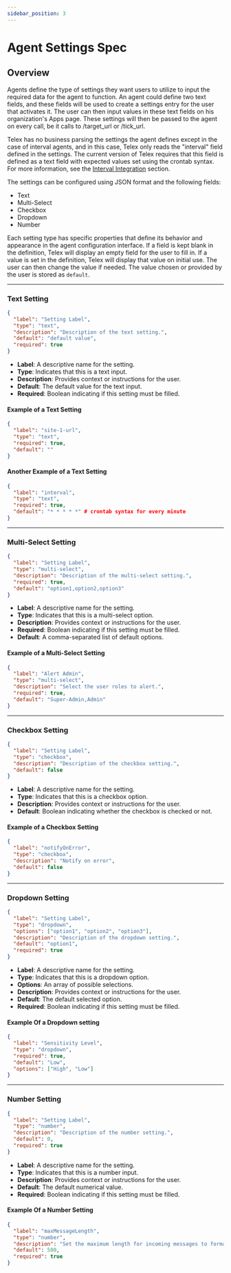 ```yaml
---
sidebar_position: 3
---
```


# Agent Settings Spec

## Overview

Agents define the type of settings they want users to utilize to input the required data for the agent to function. An agent could define two text fields, and these fields will be used to create a settings entry for the user that activates it. The user can then input values in these text fields on his organization's Apps page. These settings will then be passed to the agent on every call, be it calls to /target_url or /tick_url.

Telex has no business parsing the settings the agent defines except in the case of interval agents, and in this case, Telex only reads the "interval" field defined in the settings. The current version of Telex requires that this field is defined as a text field with expected values set using the crontab syntax. For more information, see the [Interval Integration](/docs/Integrations/intro#interval-integrations) section.

The settings can be configured using JSON format and the following fields:

- Text
- Multi-Select
- Checkbox
- Dropdown
- Number

Each setting type has specific properties that define its behavior and appearance in the agent configuration interface. If a field is kept blank in the definition, Telex will display an empty field for the user to fill in. If a value is set in the definition, Telex will display that value on initial use. The user can then change the value if needed. The value chosen or provided by the user is stored as `default`.

---

### Text Setting

```json
{
  "label": "Setting Label",
  "type": "text",
  "description": "Description of the text setting.",
  "default": "default value",
  "required": true
}
```

- **Label**: A descriptive name for the setting.
- **Type**: Indicates that this is a text input.
- **Description**: Provides context or instructions for the user.
- **Default**: The default value for the text input.
- **Required**: Boolean indicating if this setting must be filled.

#### Example of a Text Setting

```json
{
  "label": "site-1-url",
  "type": "text",
  "required": true,
  "default": ""
}
```

#### Another Example of a Text Setting

```json
{
  "label": "interval",
  "type": "text",
  "required": true,
  "default": "* * * * *" # crontab syntax for every minute
}
```

---

### Multi-Select Setting

```json
{
  "label": "Setting Label",
  "type": "multi-select",
  "description": "Description of the multi-select setting.",
  "required": true,
  "default": "option1,option2,option3"
}
```

- **Label**: A descriptive name for the setting.
- **Type**: Indicates that this is a multi-select option.
- **Description**: Provides context or instructions for the user.
- **Required**: Boolean indicating if this setting must be filled.
- **Default**: A comma-separated list of default options.

#### Example of a Multi-Select Setting

```json
{
  "label": "Alert Admin",
  "type": "multi-select",
  "description": "Select the user roles to alert.",
  "required": true,
  "default": "Super-Admin,Admin"
}
```

---

### Checkbox Setting

```json
{
  "label": "Setting Label",
  "type": "checkbox",
  "description": "Description of the checkbox setting.",
  "default": false
}
```

- **Label**: A descriptive name for the setting.
- **Type**: Indicates that this is a checkbox option.
- **Description**: Provides context or instructions for the user.
- **Default**: Boolean indicating whether the checkbox is checked or not.

#### Example of a Checkbox Setting

```json
{
  "label": "notifyOnError",
  "type": "checkbox",
  "description": "Notify on error",
  "default": false
}
```

---

### Dropdown Setting

```json
{
  "label": "Setting Label",
  "type": "dropdown",
  "options": ["option1", "option2", "option3"],
  "description": "Description of the dropdown setting.",
  "default": "option1",
  "required": true
}
```

- **Label**: A descriptive name for the setting.
- **Type**: Indicates that this is a dropdown option.
- **Options**: An array of possible selections.
- **Description**: Provides context or instructions for the user.
- **Default**: The default selected option.
- **Required**: Boolean indicating if this setting must be filled.

#### Example Of a Dropdown setting

```json
{
  "label": "Sensitivity Level",
  "type": "dropdown",
  "required": true,
  "default": "Low",
  "options": ["High", "Low"]
}
```

---

### Number Setting

```json
{
  "label": "Setting Label",
  "type": "number",
  "description": "Description of the number setting.",
  "default": 0,
  "required": true
}
```

- **Label**: A descriptive name for the setting.
- **Type**: Indicates that this is a number input.
- **Description**: Provides context or instructions for the user.
- **Default**: The default numerical value.
- **Required**: Boolean indicating if this setting must be filled.

#### Example Of a Number Setting

```json
{
  "label": "maxMessageLength",
  "type": "number",
  "description": "Set the maximum length for incoming messages to format.",
  "default": 500,
  "required": true
}
```

